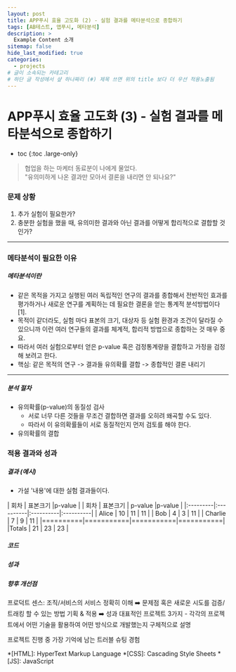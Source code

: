 ```yaml
---
layout: post
title: APP푸시 효율 고도화 (2) - 실험 결과를 메타분석으로 종합하기
tags: [AB테스트, 앱푸시, 메타분석]
description: >
  Example Content 소개
sitemap: false
hide_last_modified: true
categories:
  - projects
# 글이 소속되는 카테고리  
# 하단 글 작성에서 샾 하나짜리 (#) 제목 쓰면 위의 title 보다 더 우선 적용노출됨  
---
```


# APP푸시 효율 고도화 (3) - 실험 결과를 메타분석으로 종합하기  

* toc
{:toc .large-only}

> 협업을 하는 마케터 동료분이 나에게 물었다.  
> "유의미하게 나온 결과만 모아서 결론을 내리면 안 되나요?"  

### 문제 상황   
1. 추가 실험이 필요한가?  
2. 충분한 실험을 했을 때, 유의미한 결과와 아닌 결과를 어떻게 합리적으로 결합할 것인가?   

--- 

### 메타분석이 필요한 이유  
##### 메타분석이란  
* 같은 목적을 가지고 실행된 여러 독립적인 연구의 결과를 종합해서 전반적인 효과를 평가하거나 새로운 연구를 계획하는 데 필요한 결론을 얻는 통계적 분석방법이다 [1].  
* 목적이 같더라도, 실험 마다 표본의 크기, 대상자 등 실험 환경과 조건이 달라질 수 있으니까 이런 여러 연구들의 결과를 체계적, 합리적 방법으로 종합하는 것 매우 중요.  
* 따라서 여러 실험으로부터 얻은 p-value 혹은 검정통계량을 결합하고 가정을 검정해 보려고 한다.
* 핵심: 같은 목적의 연구 -> 결과들 유의확률 결합 -> 종합적인 결론 내리기 

---

##### 분석 절차  
- 유의확률(p-value)의 동질성 검사  
    - 서로 너무 다른 것들을 무조건 결합하면 결과를 오히려 왜곡할 수도 있다.  
    - 따라서 이 유의확률들이 서로 동질적인지 먼저 검토를 해야 한다. 
- 유의확률의 결합   

### 적용 결과와 성과  
##### 결과 (예시)  

* 가설 '내용'에 대한 실험 결과들이다. 

| 회차      | 표본크기                 |p-value   |
| 회차      | 표본크기    | p-value    |p-value   |
|:---------|:----------|:----------|:----------|
| Alice    |        10 |        11 |        11 |
| Bob      |         4 |         3 |        11 |
| Charlie  |         7 |         9 |        11 |
|==========|===========|===========|===========|
|Totals    |        21 |        23 |        23 |

##### 코드  
##### 성과  
##### 향후 개선점

프로덕트 센스: 조직/서비스의 서비스 정확히 이해 ➡️ 문제점 혹은 새로운 시도를 검증/트래킹 할 수 있는 방법 기획 & 적용 ➡️ 성과
대표적인 프로젝트 3가지 - 각각의 프로젝트에서 어떤 기술을 활용하여 어떤 방식으로 개발했는지 구체적으로 설명


프로젝트 진행 중 가장 기억에 남는 트러블 슈팅 경험



*[HTML]: HyperText Markup Language
*[CSS]: Cascading Style Sheets
*[JS]: JavaScript

